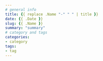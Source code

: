 ```yaml
---
# general info
title: {{ replace .Name "-" " " | title }}
date: {{ .Date }}
slug: {{ .Name }}
summary: "summary"
# category and tags
categories:
- category
tags:
- tag
---
```

